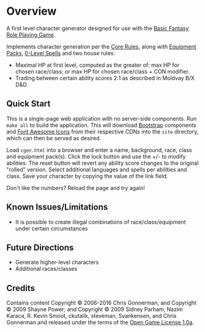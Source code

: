# Overview

A first level character generator designed for use with the [Basic Fantasy Role Playing Game](https://basicfantasy.org).

Implements character generation per the [Core Rules](https://basicfantasy.org/downloads/Basic-Fantasy-RPG-Rules-r107.pdf), along with [Equipment Packs](https://basicfantasy.org/downloads/BF-Equipment-Packs-r1.pdf), [0-Level Spells](https://basicfantasy.org/downloads/BF-0-Level-Spells-Supplement-r1.pdf) and two house rules:

* Maximal HP at first level, computed as the greater of: max HP for chosen race/class; or max HP for chosen race/class + CON modifier.
* Trading between certain ability scores 2:1 as described in Moldvay B/X D&D.

## Quick Start

This is a single-page web application with no server-side components. Run `make all` to build the application. This will download [Bootstrap](https://getbootstrap.com/) components and [Font Awesome Icons](https://fontawesome.com/v4.7.0/icons/) from their respective CDNs into the `site` directory, which can then be served as desired.

Load `cgen.html` into a browser and enter a name, background, race, class and equipment pack(s). Click the lock button and use the +/- to modify abilities. The reset button will revert any ability score changes to the original "rolled" version. Select additional languages and spells per abilities and class. Save your character by copying the value of the link field.

Don't like the numbers? Reload the page and try again!

## Known Issues/Limitations

* It is possible to create illegal combinations of race/class/equipment under certain circumstances

## Future Directions

* Generate higher-level characters
* Additional races/classes

## Credits

Contains content Copyright &copy; 2006-2016 Chris Gonnerman; and Copyright &copy; 2009 Shayne Power; and Copyright &copy; 2009 Sidney Parham, Nazim Karaca, R. Kevin Smoot, ckutalik, steveman, Svankensen, and Chris Gonnerman and released under the terms of the [Open Game License 1.0a](http://opengamingfoundation.org/ogl.html).

